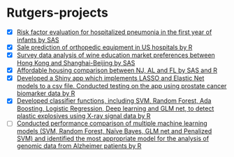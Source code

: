 # Rutgers-projects

* [x] [Risk factor evaluation for hospitalized pneumonia in the first year of infants by SAS](https://github.com/Lina-statistics/Rutgers-projects/tree/master/project1)
* [x] [Sale prediction of orthopedic equipment in US hospitals by R](https://github.com/Lina-statistics/Rutgers-projects/tree/master/project2)
* [x] [Survey data analysis of wine education market preferences between Hong Kong and Shanghai-Beijing by SAS](https://github.com/Lina-statistics/Rutgers-projects/tree/master/project3)
* [x] [Affordable housing comparison between NJ, AL and FL by SAS and R](https://github.com/Lina-statistics/Rutgers-projects/tree/master/project4)
* [x] [Developed a Shiny app which implements LASSO and Elastic Net models to a csv file. Conducted testing on the app using prostate cancer biomarker data by R](https://github.com/Lina-statistics/Rutgers-projects/tree/master/project5)
* [x] [Developed classifier functions, including SVM, Random Forest, Ada Boosting, Logistic Regression, Deep learning and GLM net, to detect plastic explosives using X-ray signal data by R](https://github.com/Lina-statistics/Rutgers-projects/tree/master/project6)
* [ ] [Conducted performance comparison of multiple machine learning models (SVM, Random Forest, Naïve Bayes, GLM net and Penalized SVM) and identified the most appropriate model for the analysis of genomic data from Alzheimer patients by R](https://github.com/Lina-statistics/Rutgers-projects/tree/master/project7)
